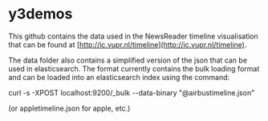 # y3demos

This github contains the data used in the NewsReader timeline visualisation that can be found at [http://ic.vupr.nl/timeline](http://ic.vupr.nl/timeline). 

The data folder also contains a simplified version of the json that can be used in elasticsearch. The format currently contains the bulk loading format and can be loaded into an elasticsearch index using the command: 

curl -s -XPOST localhost:9200/_bulk --data-binary "@airbustimeline.json" 

(or appletimeline.json for apple, etc.)


